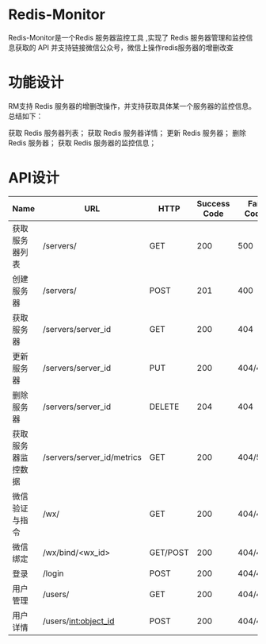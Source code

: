 # Redis-Monitor
Redis-Monitor是一个Redis 服务器监控工具
,实现了 Redis 服务器管理和监控信息获取的 API
并支持链接微信公众号，微信上操作redis服务器的增删改查
# 功能设计
RM支持 Redis 服务器的增删改操作，并支持获取具体某一个服务器的监控信息。总结如下：

获取 Redis 服务器列表；
获取 Redis 服务器详情；
更新 Redis 服务器；
删除 Redis 服务器；
获取 Redis 服务器的监控信息；
# API设计
|Name|URL|HTTP|Success Code|Fail Code|
|---|---|---|---|---|
|获取服务器列表 | /servers/| GET|200|500|
|创建服务器 | /servers/| POST|201|400|
|获取服务器 | /servers/server_id| GET|200|404|
|更新服务器 | /servers/server_id| PUT|200|404/400|
|删除服务器 | /servers/server_id| DELETE|204|404|
|获取服务器监控数据 | /servers/server_id/metrics| GET| 200 | 404/500|
|微信验证与指令|/wx/|GET|200|404/400|
|微信绑定|/wx/bind/<wx_id>|GET/POST|200|404/400|
|登录|/login|POST|200|404/400|
|用户管理|/users/|GET|200|404/400|
|用户详情|/users/<int:object_id>|POST|200|404/400|


